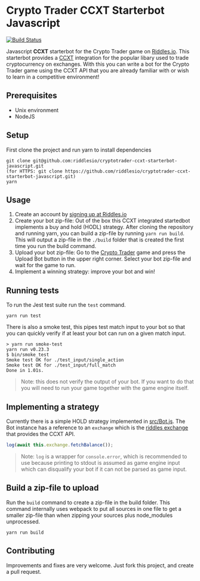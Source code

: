 # Crypto Trader CCXT Starterbot Javascript

[![Build Status](https://travis-ci.org/riddlesio/cryptotrader-ccxt-starterbot-javascript.svg?branch=master)](https://travis-ci.org/riddlesio/cryptotrader-ccxt-starterbot-javascript)

Javascript **CCXT** starterbot for the Crypto Trader game on [Riddles.io](https://www.riddles.io). This starterbot provides a [CCXT](https://github.com/ccxt/ccxt) integration for the popular libary used to trade cryptocurrency on exchanges. With this you can write a bot for the Crypto Trader game using the CCXT API that you are already familiar with or wish to learn in a competitive environment!

## Prerequisites
- Unix environment
- NodeJS

## Setup

First clone the project and run yarn to install dependencies

```
git clone git@github.com:riddlesio/cryptotrader-ccxt-starterbot-javascript.git
(for HTTPS: git clone https://github.com/riddlesio/cryptotrader-ccxt-starterbot-javascript.git)
yarn
```

## Usage

1. Create an account by [signing up at Riddles.io](https://playground.riddles.io/account/sign-up)
2. Create your bot zip-file:
Out of the box this CCXT integrated startedbot implements a buy and hold (HODL) strategy.
After cloning the repository and running yarn, you can build a zip-file by running `yarn run build`.
This will output a zip-file in the `./build` folder that is created the first time you run the build command.
3. Upload your bot zip-file: Go to the [Crypto Trader](https://playground.riddles.io/competitions/crypto-trader) game and press the Upload Bot button in the upper right corner. Select your bot zip-file and wait for the game to run.
4. Implement a winning strategy: improve your bot and win!

## Running tests

To run the Jest test suite run the `test` command.

```
yarn run test
```

There is also a smoke test, this pipes test match input to your bot so that you can quickly verify
if at least your bot can run on a given match input.

```
> yarn run smoke-test
yarn run v0.23.3
$ bin/smoke_test
Smoke test OK for ./test_input/single_action
Smoke test OK for ./test_input/full_match
Done in 1.01s.
```


> Note: this does not verify the output of your bot. If you want to do that you will need to run
your game together with the game engine itself.

## Implementing a strategy

Currently there is a simple HOLD strategy implemented in [src/Bot.js](../blob/master/src/Bot.js).
The Bot instance has a reference to an `exchange` which is the [riddles exchange](../blob/master/src/riddles.js) that provides the
CCXT API.


```javascript
log(await this.exchange.fetchBalance());
```

> Note: `log` is a wrapper for `console.error`, which is recommended to use because printing to stdout is assumed as game engine input which can disqualify your bot if it can not be parsed as game input.

## Build a zip-file to upload

Run the `build` command to create a zip-file in the build folder. This command internally uses
webpack to put all sources in one file to get a smaller zip-file than when zipping your sources
plus node_modules unprocessed.

```
yarn run build
```

## Contributing

Improvements and fixes are very welcome. Just fork this project, and create a pull request.